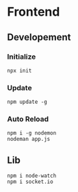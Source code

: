 
# Frontend

## Developement



### Initialize

```npx init```

### Update

```npm update -g```



### Auto Reload

```
npm i -g nodemon 
nodeman app.js
```


## Lib

```
npm i node-watch
npm i socket.io
```
